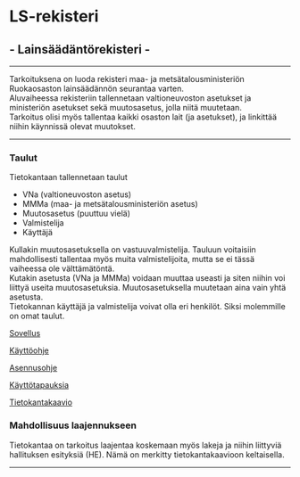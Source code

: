 # LS-rekisteri  

## - Lainsäädäntörekisteri -  
***
  
Tarkoituksena on luoda rekisteri maa- ja metsätalousministeriön Ruokaosaston lainsäädännön seurantaa varten.  
Aluvaiheessa rekisteriin tallennetaan valtioneuvoston asetukset ja ministeriön asetukset sekä muutosasetus, jolla niitä muutetaan.  
Tarkoitus olisi myös tallentaa kaikki osaston lait (ja asetukset), ja linkittää niihin käynnissä olevat muutokset.  
***  
### Taulut  
Tietokantaan tallennetaan taulut  
* VNa (valtioneuvoston asetus)  
* MMMa (maa- ja metsätalousministeriön asetus)  
* Muutosasetus  (puuttuu vielä)
* Valmistelija  
* Käyttäjä  
  
Kullakin muutosasetuksella on vastuuvalmistelija. Tauluun voitaisiin mahdollisesti tallentaa myös muita valmistelijoita, mutta se ei tässä vaiheessa ole välttämätöntä.  
Kutakin asetusta (VNa ja MMMa) voidaan muuttaa useasti ja siten niihin voi liittyä useita muutosasetuksia. Muutosasetuksella muutetaan aina vain yhtä asetusta.  
Tietokannan käyttäjä ja valmistelija voivat olla eri henkilöt. Siksi molemmille on omat taulut.  

[Sovellus](https://ls-rekisteri.herokuapp.com/)  

[Käyttöohje](https://github.com/Themis1/LS-rekisteri/blob/master/dokumentaatio/kayttoohje.md)

[Asennusohje](https://github.com/Themis1/LS-rekisteri/blob/master/dokumentaatio/asennusohje.md)

[Käyttötapauksia](https://github.com/Themis1/LS-rekisteri/blob/master/dokumentaatio/user_story.md)

[Tietokantakaavio](https://github.com/Themis1/LS-rekisteri/blob/master/dokumentaatio/LS-rekisteri_kaavio.png)



### Mahdollisuus laajennukseen

Tietokantaa on tarkoitus laajentaa koskemaan myös lakeja ja niihin liittyviä hallituksen esityksiä (HE). Nämä on merkitty tietokantakaavioon keltaisella.  
***
